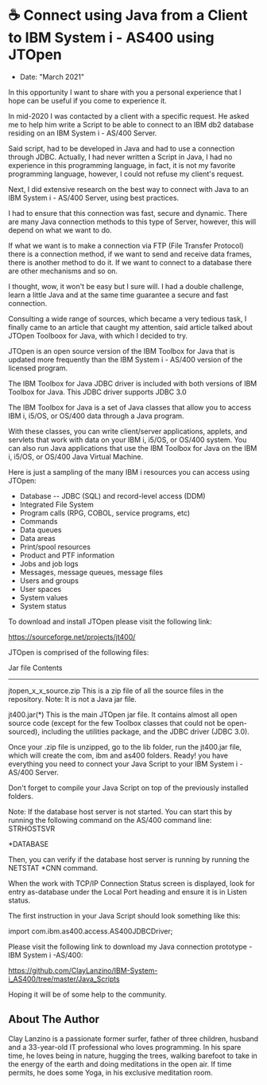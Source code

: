# ☕ Connect using Java from a Client to IBM System i - AS400 using JTOpen

- Date: "March 2021"

In this opportunity I want to share with you a personal experience that I hope
can be useful if you come to experience it.

In mid-2020 I was contacted by a client with a specific request. He asked me to
help him write a Script to be able to connect to an IBM db2 database residing on
an IBM System i - AS/400 Server.

Said script, had to be developed in Java and had to use a connection through
JDBC. Actually, I had never written a Script in Java, I had no experience in
this programming language, in fact, it is not my favorite programming language,
however, I could not refuse my client's request.

Next, I did extensive research on the best way to connect with Java to an IBM
System i - AS/400 Server, using best practices.

I had to ensure that this connection was fast, secure and dynamic. There are
many Java connection methods to this type of Server, however, this will depend
on what we want to do.

If what we want is to make a connection via FTP (File Transfer Protocol) there
is a connection method, if we want to send and receive data frames, there is
another method to do it. If we want to connect to a database there are other
mechanisms and so on.

I thought, wow, it won't be easy but I sure will. I had a double challenge,
learn a little Java and at the same time guarantee a secure and fast connection.

Consulting a wide range of sources, which became a very tedious task, I finally
came to an article that caught my attention, said article talked about JTOpen
Toolboox for Java, with which I decided to try.

JTOpen is an open source version of the IBM Toolbox for Java that is updated
more frequently than the IBM System i - AS/400 version of the licensed program.

The IBM Toolbox for Java JDBC driver is included with both versions of IBM
Toolbox for Java. This JDBC driver supports JDBC 3.0

The IBM Toolbox for Java is a set of Java classes that allow you to access IBM
i, i5/OS, or OS/400 data through a Java program.

With these classes, you can write client/server applications, applets, and
servlets that work with data on your IBM i, i5/OS, or OS/400 system. You can
also run Java applications that use the IBM Toolbox for Java on the IBM i,
i5/OS, or OS/400 Java Virtual Machine.

Here is just a sampling of the many IBM i resources you can access using JTOpen:

- Database -- JDBC (SQL) and record-level access (DDM)
- Integrated File System
- Program calls (RPG, COBOL, service programs, etc)
- Commands
- Data queues
- Data areas
- Print/spool resources
- Product and PTF information
- Jobs and job logs
- Messages, message queues, message files
- Users and groups
- User spaces
- System values
- System status

To download and install JTOpen please visit the following link:

<https://sourceforge.net/projects/jt400/>

JTOpen is comprised of the following files:

Jar file Contents

---

jtopen_x_x_source.zip This is a zip file of all the source files in the
repository. Note: It is not a Java jar file.

jt400.jar(\*) This is the main JTOpen jar file. It contains almost all open
source code (except for the few Toolbox classes that could not be open-sourced),
including the utilities package, and the JDBC driver (JDBC 3.0).

Once your .zip file is unzipped, go to the lib folder, run the jt400.jar file,
which will create the com, ibm and as400 folders. Ready! you have everything you
need to connect your Java Script to your IBM System i - AS/400 Server.

Don't forget to compile your Java Script on top of the previously installed
folders.

Note: If the database host server is not started. You can start this by running
the following command on the AS/400 command line: STRHOSTSVR

\*DATABASE

Then, you can verify if the database host server is running by running the
NETSTAT \*CNN command.

When the work with TCP/IP Connection Status screen is displayed, look for entry
as-database under the Local Port heading and ensure it is in Listen status.

The first instruction in your Java Script should look something like this:

import com.ibm.as400.access.AS400JDBCDriver;

Please visit the following link to download my Java connection prototype - IBM
System i -AS/400:

<https://github.com/ClayLanzino/IBM-System-i_AS400/tree/master/Java_Scripts>

Hoping it will be of some help to the community.

## About The Author

Clay Lanzino is a passionate former surfer, father of three children, husband
and a 33-year-old IT professional who loves programming. In his spare time, he
loves being in nature, hugging the trees, walking barefoot to take in the energy
of the earth and doing meditations in the open air. If time permits, he does
some Yoga, in his exclusive meditation room.
